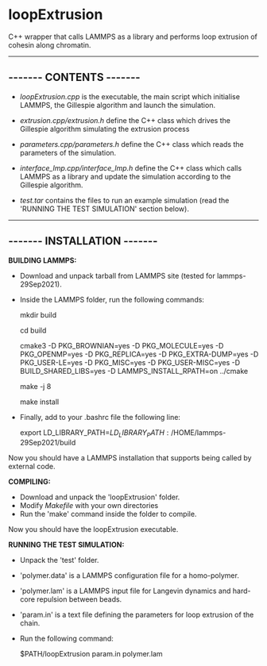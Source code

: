 # loopExtrusion

C++ wrapper that calls LAMMPS as a library and performs loop extrusion of cohesin along chromatin.

------------------------
------- CONTENTS -------
------------------------

- *loopExtrusion.cpp* is the executable, the main script which initialise LAMMPS, the Gillespie algorithm and launch the simulation.

- *extrusion.cpp/extrusion.h* define the C++ class which drives the Gillespie algorithm simulating the extrusion process

- *parameters.cpp/parameters.h* define the C++ class which reads the parameters of the simulation.

- *interface_lmp.cpp/interface_lmp.h* define the C++ class which calls LAMMPS as a library and update the simulation according to the Gillespie algorithm.

- *test.tar* contains the files to run an example simulation (read the 'RUNNING THE TEST SIMULATION' section below). 


----------------------------
------- INSTALLATION -------
----------------------------

**BUILDING LAMMPS:**

- Download and unpack tarball from LAMMPS site (tested for lammps-29Sep2021).
- Inside the LAMMPS folder, run the following commands:

    mkdir build

    cd build

    cmake3 -D PKG_BROWNIAN=yes -D PKG_MOLECULE=yes -D PKG_OPENMP=yes -D PKG_REPLICA=yes -D PKG_EXTRA-DUMP=yes -D PKG_USER-LE=yes -D PKG_MISC=yes -D PKG_USER-MISC=yes -D BUILD_SHARED_LIBS=yes -D LAMMPS_INSTALL_RPATH=on ../cmake

    make -j 8

    make install

- Finally, add to your .bashrc file the following line: 

    export LD_LIBRARY_PATH=$LD_LIBRARY_PATH:/$HOME/lammps-29Sep2021/build

Now you should have a LAMMPS installation that supports being called by external code.

**COMPILING:**

- Download and unpack the 'loopExtrusion' folder.
- Modify *Makefile* with your own directories 
- Run the 'make' command inside the folder to compile.

Now you should have the loopExtrusion executable.

**RUNNING THE TEST SIMULATION:** 

- Unpack the 'test' folder.
- 'polymer.data' is a LAMMPS configuration file for a homo-polymer.
- 'polymer.lam' is a LAMMPS input file for Langevin dynamics and hard-core repulsion between beads.
- 'param.in' is a text file defining the parameters for loop extrusion of the chain.
- Run the following command: 
 
    $PATH/loopExtrusion param.in polymer.lam 

